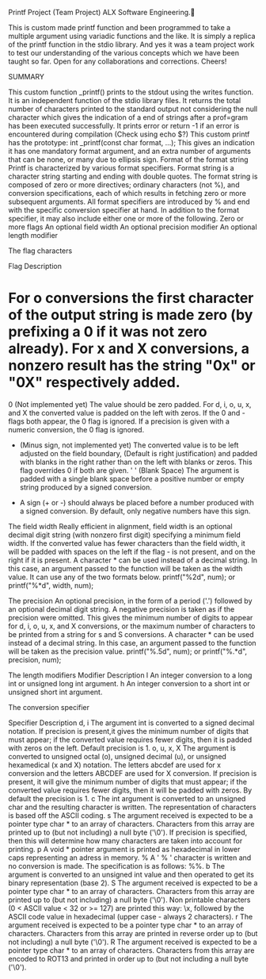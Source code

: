 Printf Project (Team Project) ALX Software Engineering.🦋

This is custom made printf function and been programmed to take a multiple argument using variadic functions and the like. It is simply a replica of the printf function in the stdio library. And yes it was a team project work to test our understanding of the various concepts which we have been taught so far. Open for any collaborations and corrections. Cheers! 

SUMMARY

This custom function _printf() prints to the stdout using the writes function. It is an independent function of the stdio library files.
It returns the total number of characters printed to the standard output not considering the null character which gives the indication of a end of strings after a prof=gram has been executed successfully.
It prints error or return -1 if an error is encountered during compilation (Check using echo $?)
This custom printf has the prototype: int _printf(const char format, ...);
This gives an indication it has one mandatory format argument, and an extra number of arguments that can be none, or many due to ellipsis sign.
Format of the format string
Printf is characterized by various format specifiers. Format string is a character string starting and ending with double quotes. The format string is composed of zero or more directives; ordinary characters (not %), and conversion specifications, each of which results in fetching zero or more subsequent arguments.
All format specifiers are introduced by % and end with the specific conversion specifier at hand. In addition to the format specifier, it may also include either one or more of the following.
Zero or more flags
An optional field width
An optional precision modifier
An optional length modifier



The flag characters

Flag	Description
#	For o conversions the first character of the output string is made zero (by prefixing a 0 if it was not zero already). For x and X conversions, a nonzero result has the string "0x" or "0X" respectively added.
0	(Not implemented yet) The value should be zero padded. For d, i, o, u, x, and X the converted value is padded on the left with zeros. If the 0 and - flags both appear, the 0 flag is ignored. If a precision is given with a numeric conversion, the 0 flag is ignored.
-	(Minus sign, not implemented yet) The converted value is to be left adjusted on the field boundary, (Default is right justification) and padded with blanks in the right rather than on the left with blanks or zeros. This flag overrides 0 if both are given.
' '	(Blank Space) The argument is padded with a single blank space before a positive number or empty string produced by a signed conversion.
+	A sign (+ or -) should always be placed before a number produced with a signed conversion. By default, only negative numbers have this sign.

The field width
Really efficient in alignment, field width is an optional decimal digit string (with nonzero first digit) specifying a minimum field width. If the converted value has fewer characters than the field width, it will be padded with spaces on the left if the flag - is not present, and on the right if it is present. A character * can be used instead of a decimal string. In this case, an argument passed to the function will be taken as the width value. It can use any of the two formats below.
printf("%2d", num);
or
printf("%*d", width, num);

The precision
An optional precision, in the form of a period ('.') followed by an optional decimal digit string. A negative precision is taken as if the precision were omitted. This gives the minimum number of digits to appear for d, i, o, u, x, and X conversions, or the maximum number of characters to be printed from a string for s and S conversions. A character * can be used instead of a decimal string. In this case, an argument passed to the function will be taken as the precision value.
printf("%.5d", num);
or
printf("%.*d", precision, num);

The length modifiers
Modifier	Description
l	An integer conversion to a long int or unsigned long int argument.
h	An integer conversion to a short int or unsigned short int argument.

The conversion specifier

Specifier	Description
d, i	The argument int is converted to a signed decimal notation. If precision is present,it gives the minimum number of digits that must appear; if the converted value requires fewer digits, then it is padded with zeros on the left. Default precision is 1.
o, u, x, X	The argument is converted to unsigned octal (o), unsigned decimal (u), or unsigned hexamedical (x and X) notation. The letters abcdef are used for x conversion and the letters ABCDEF are used for X conversion. If precision is present, it will give the minimum number of digits that must appear; if the converted value requires fewer digits, then it will be padded with zeros. By default the precision is 1.
c	The int argument is converted to an unsigned char and the resulting character is written. The representation of characters is based off the ASCII coding.
s	The argument received is expected to be a pointer type char * to an array of characters. Characters from this array are printed up to (but not including) a null byte ('\0'). If precision is specified, then this will determine how many characters are taken into account for printing.
p	A void * pointer argument is printed as hexadecimal in lower caps representing an adress in memory.
%	A ' % ' character is written and no conversion is made. The specification is as follows: %%.
b	The argument is converted to an unsigned int value and then operated to get its binary representation (base 2).
S	The argument received is expected to be a pointer type char * to an array of characters. Characters from this array are printed up to (but not including) a null byte ('\0'). Non printable characters (0 < ASCII value < 32 or >= 127) are printed this way: \x, followed by the ASCII code value in hexadecimal (upper case - always 2 characters).
r	The argument received is expected to be a pointer type char * to an array of characters. Characters from this array are printed in reverse order up to (but not including) a null byte ('\0').
R	The argument received is expected to be a pointer type char * to an array of characters. Characters from this array are encoded to ROT13 and printed in order up to (but not including a null byte ('\0').



